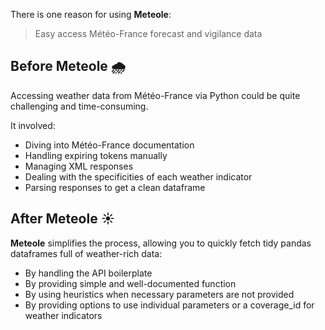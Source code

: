 There is one reason for using **Meteole**:

> Easy access Météo-France forecast and vigilance data

## Before Meteole :cloud_with_rain:

Accessing weather data from Météo-France via Python could be quite challenging and time-consuming.

It involved:

* Diving into Météo-France documentation
* Handling expiring tokens manually
* Managing XML responses
* Dealing with the specificities of each weather indicator
* Parsing responses to get a clean dataframe

## After Meteole :sunny:

**Meteole** simplifies the process, allowing you to quickly fetch tidy pandas dataframes full of weather-rich data:

* By handling the API boilerplate
* By providing simple and well-documented function
* By using heuristics when necessary parameters are not provided
* By providing options to use individual parameters or a coverage_id for weather indicators
